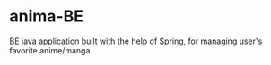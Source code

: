 # anima-BE
BE java application built with the help of Spring, for managing user's favorite anime/manga.
